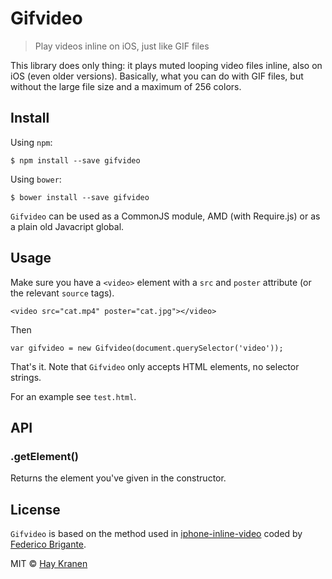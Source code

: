 # Gifvideo
> Play videos inline on iOS, just like GIF files

This library does only thing: it plays muted looping video files inline, also on iOS (even older versions). Basically, what you can do with GIF files, but without the large file size and a maximum of 256 colors.

## Install
Using `npm`:
```
$ npm install --save gifvideo
```

Using `bower`:
```
$ bower install --save gifvideo
```

`Gifvideo` can be used as a CommonJS module, AMD (with Require.js) or as a plain old Javacript global.

## Usage
Make sure you have a `<video>` element with a `src` and `poster` attribute (or the relevant `source` tags).

```
<video src="cat.mp4" poster="cat.jpg"></video>
```

Then
```
var gifvideo = new Gifvideo(document.querySelector('video'));
```

That's it. Note that `Gifvideo` only accepts HTML elements, no selector strings.

For an example see `test.html`.

## API

### .getElement()
Returns the element you've given in the constructor.

## License
`Gifvideo` is based on the method used in [iphone-inline-video](https://github.com/bfred-it/iphone-inline-video) coded by [Federico Brigante](https://github.com/bfred-it).

MIT © [Hay Kranen](http://www.haykranen.nl)